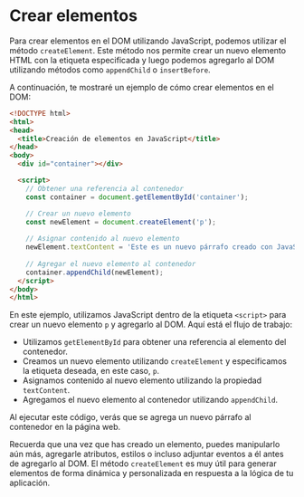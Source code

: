 # Crear elementos

Para crear elementos en el DOM utilizando JavaScript, podemos utilizar el método `createElement`. Este método nos permite crear un nuevo elemento HTML con la etiqueta especificada y luego podemos agregarlo al DOM utilizando métodos como `appendChild` o `insertBefore`.

A continuación, te mostraré un ejemplo de cómo crear elementos en el DOM:

```html
<!DOCTYPE html>
<html>
<head>
  <title>Creación de elementos en JavaScript</title>
</head>
<body>
  <div id="container"></div>

  <script>
    // Obtener una referencia al contenedor
    const container = document.getElementById('container');

    // Crear un nuevo elemento
    const newElement = document.createElement('p');
    
    // Asignar contenido al nuevo elemento
    newElement.textContent = 'Este es un nuevo párrafo creado con JavaScript';
    
    // Agregar el nuevo elemento al contenedor
    container.appendChild(newElement);
  </script>
</body>
</html>
```

En este ejemplo, utilizamos JavaScript dentro de la etiqueta `<script>` para crear un nuevo elemento `p` y agregarlo al DOM. Aquí está el flujo de trabajo:

- Utilizamos `getElementById` para obtener una referencia al elemento del contenedor.
- Creamos un nuevo elemento utilizando `createElement` y especificamos la etiqueta deseada, en este caso, `p`.
- Asignamos contenido al nuevo elemento utilizando la propiedad `textContent`.
- Agregamos el nuevo elemento al contenedor utilizando `appendChild`.

Al ejecutar este código, verás que se agrega un nuevo párrafo al contenedor en la página web.

Recuerda que una vez que has creado un elemento, puedes manipularlo aún más, agregarle atributos, estilos o incluso adjuntar eventos a él antes de agregarlo al DOM. El método `createElement` es muy útil para generar elementos de forma dinámica y personalizada en respuesta a la lógica de tu aplicación.
